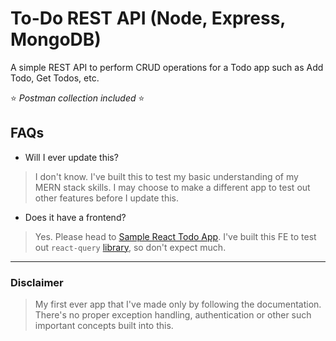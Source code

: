 # To-Do REST API (Node, Express, MongoDB)

A simple REST API to perform CRUD operations for a Todo app such as Add Todo, Get Todos, etc.

⭐ *Postman collection included* ⭐

## FAQs

- Will I ever update this?
> I don't know. I've built this to test my basic understanding of my MERN stack skills. I may choose to make a different app to test out other features before I update this.

- Does it have a frontend?
> Yes. Please head to [Sample React Todo App](https://github.com/talktoacomputer/react-query-sample-crud). I've built this FE to test out `react-query` [library](https://tanstack.com/query/v4), so don't expect much.

---

### Disclaimer

> My first ever app that I've made only by following the documentation. There's no proper exception handling, authentication or other such important concepts built into this.